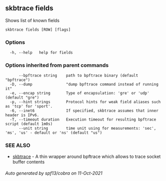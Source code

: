 ## skbtrace fields

Shows list of known fields

```
skbtrace fields [ROW] [flags]
```

### Options

```
  -h, --help   help for fields
```

### Options inherited from parent commands

```
      --bpftrace string    path to bpftrace binary (default "bpftrace")
  -D, --dump               "dump bpftrace command instead of running it"
  -e, --encap string       Type of encapsulation: 'gre' or 'udp' (default "gre")
  -p, --hint strings       Protocol hints for weak field aliases such as 'tcp' for 'sport'.
  -6, --inet6              If specified, skbtrace assumes that inner header is IPv6.
  -T, --timeout duration   Execution timeout for resulting bpftrace script (default 1m0s)
      --unit string        time unit using for measurements: 'sec', 'ms', 'us' - default or 'ns' (default "us")
```

### SEE ALSO

* [skbtrace](skbtrace.md)	 - A thin wrapper around bpftrace which allows to trace socket buffer contents

###### Auto generated by spf13/cobra on 11-Oct-2021
